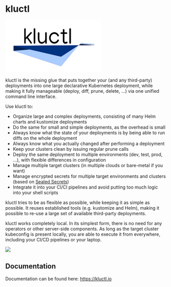# kluctl

![kluctl](logo/kluctl.png)

kluctl is the missing glue that puts together your (and any third-party) deployments into one large declarative
Kubernetes deployment, while making it fully manageable (deploy, diff, prune, delete, ...) via one unified command
line interface.

Use kluctl to:
* Organize large and complex deployments, consisting of many Helm charts and kustomize deployments
* Do the same for small and simple deployments, as the overhead is small
* Always know what the state of your deployments is by being able to run diffs on the whole deployment
* Always know what you actually changed after performing a deployment
* Keep your clusters clean by issuing regular prune calls
* Deploy the same deployment to multiple environments (dev, test, prod, ...), with flexible differences in configuration
* Manage multiple target clusters (in multiple clouds or bare-metal if you want)
* Manage encrypted secrets for multiple target environments and clusters (based on [Sealed Secrets](https://github.com/bitnami-labs/sealed-secrets))
* Integrate it into your CI/CI pipelines and avoid putting too much logic into your shell scripts

kluctl tries to be as flexible as possible, while keeping it as simple as possible. It reuses established
tools (e.g. kustomize and Helm), making it possible to re-use a large set of available third-party deployments.

kluctl works completely local. In its simplest form, there is no need for any operators or other server-side components.
As long as the target cluster kubeconfig is present locally, you are able to execute it from everywhere, including your
CI/CD pipelines or your laptop.

![](https://kluctl.io/asciinema/kluctl.gif)

## Documentation

Documentation can be found here: https://kluctl.io
